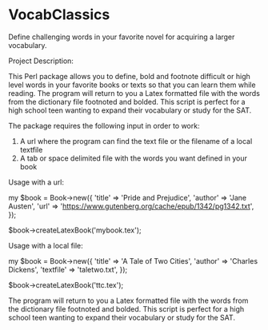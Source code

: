 # VocabClassics
Define challenging words in your favorite novel for acquiring a larger vocabulary.

Project Description:

This Perl package allows you to define, bold and footnote difficult or high level words in your favorite books or texts so that you can learn them while reading. The program will return to you a Latex formatted file with the words from the dictionary file footnoted and bolded. This script is perfect for a high school teen wanting to expand their vocabulary or study for the SAT. 

The package requires the following input in order to work:

1) A url where the program can find the text file or the filename of a local textfile
2) A tab or space delimited file with the words you want defined in your book

Usage with a url:

my $book = Book->new({
       'title' => 'Pride and Prejudice',
       'author' => 'Jane Austen',
       'url' => 'https://www.gutenberg.org/cache/epub/1342/pg1342.txt',
});

$book->createLatexBook('mybook.tex');

Usage with a local file:

my $book = Book->new({
        'title' => 'A Tale of Two Cities',
        'author' => 'Charles Dickens',
        'textfile' => 'taletwo.txt',
});

$book->createLatexBook('ttc.tex');

The program will return to you a Latex formatted file with the words from the dictionary file footnoted and bolded. This script is perfect for a high school teen wanting to expand their vocabulary or study for the SAT.






